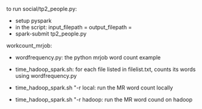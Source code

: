 to run social/tp2_people.py:
- setup pyspark
- in the script:
input_filepath = <filename of the input text file>
output_filepath = <directory where the recommendation is saved>
- spark-submit tp2_people.py


workcount_mrjob:
- wordfrequency.py: the python mrjob word count example
- time_hadoop_spark.sh: for each file listed in filelist.txt, counts its words using wordfrequency.py

-  time_hadoop_spark.sh "-r local: run the MR word count locally
-  time_hadoop_spark.sh "-r hadoop: run the MR word cound on hadoop 
